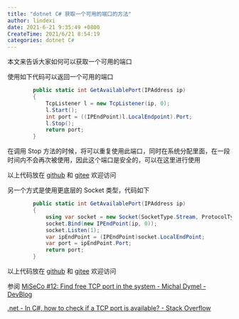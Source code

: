 ```yaml
---
title: "dotnet C# 获取一个可用的端口的方法"
author: lindexi
date: 2021-6-21 9:35:49 +0800
CreateTime: 2021/6/21 8:54:19
categories: dotnet C#
---
```


本文来告诉大家如何可以获取一个可用的端口

<!--more-->


<!-- CreateTime:2021/6/21 8:54:19 -->


<!-- 发布 -->

使用如下代码可以返回一个可用的端口

```csharp
        public static int GetAvailablePort(IPAddress ip)
        {
            TcpListener l = new TcpListener(ip, 0);
            l.Start();
            int port = ((IPEndPoint)l.LocalEndpoint).Port;
            l.Stop();
            return port;
        }
```

在调用 Stop 方法的时候，将可以重复使用此端口，同时在系统分配里面，在一段时间内不会再次被使用，因此这个端口是安全的，可以在这里进行使用

以上代码放在 [github](https://github.com/lindexi/lindexi_gd/tree/116d727103d5ecfa6547bd44ae2cb860b963fc54/YagabaigekeaLuliluje) 和 [gitee](https://gitee.com/lindexi/lindexi_gd/tree/116d727103d5ecfa6547bd44ae2cb860b963fc54/YagabaigekeaLuliluje) 欢迎访问

另一个方式是使用更底层的 Socket 类型，代码如下

```csharp
        public static int GetAvailablePort(IPAddress ip)
        {
            using var socket = new Socket(SocketType.Stream, ProtocolType.Tcp);
            socket.Bind(new IPEndPoint(ip, 0));
            socket.Listen(1);
            var ipEndPoint = (IPEndPoint)socket.LocalEndPoint;
            var port = ipEndPoint.Port;
            return port;
        }
```

以上代码放在 [github](https://github.com/lindexi/lindexi_gd/tree/03c7e5171bdf1d01bdeb2c3ff9a5a9b797529b94/YagabaigekeaLuliluje) 和 [gitee](https://gitee.com/lindexi/lindexi_gd/tree/03c7e5171bdf1d01bdeb2c3ff9a5a9b797529b94/YagabaigekeaLuliluje) 欢迎访问

参阅 [MiSeCo #12: Find free TCP port in the system - Michal Dymel - DevBlog](https://devblog.dymel.pl/2016/05/05/find-free-tcp-port-system/)

[.net - In C#, how to check if a TCP port is available? - Stack Overflow](https://stackoverflow.com/questions/570098/in-c-how-to-check-if-a-tcp-port-is-available)



